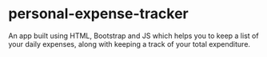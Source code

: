 # personal-expense-tracker

An app built using HTML, Bootstrap and JS which helps you to keep a list of your daily expenses, along with keeping a track of your total expenditure. 
